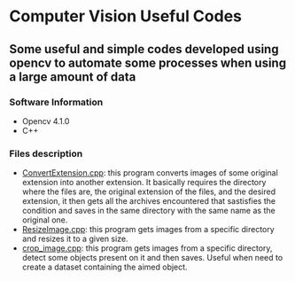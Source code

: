 # Computer Vision Useful Codes
## Some useful and simple codes developed using opencv to automate some processes when using a large amount of data
### Software Information
- Opencv 4.1.0
- C++
### Files description
- [ConvertExtension.cpp](https://github.com/AnneLivia/ComputerVisionUsefulCodes/blob/master/source/convertExtensions.cpp): this program converts images
of some original extension into another extension. It basically requires the directory where the files are, the original extension of the files, 
and the desired extension, it then gets all the archives encountered that sastisfies the condition and saves in the same directory with the same 
name as the original one.
- [ResizeImage.cpp](https://github.com/AnneLivia/ComputerVisionUsefulCodes/blob/master/source/resizeImages.cpp): this program gets images from a specific directory
and resizes it to a given size.
- [crop_image.cpp](https://github.com/AnneLivia/ComputerVisionUsefulCodes/blob/master/source/crop_image.cpp): this program gets images from a specific directory, detect some objects present on it and then saves. Useful when need to create a dataset containing the aimed object.
